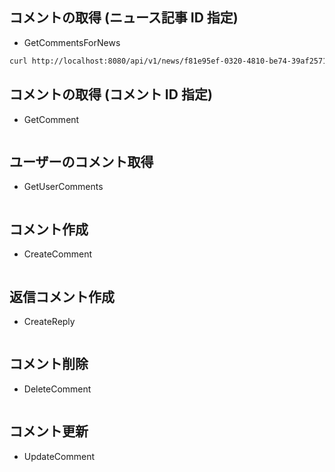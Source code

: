 ## コメントの取得 (ニュース記事 ID 指定)

- GetCommentsForNews

```bash
curl http://localhost:8080/api/v1/news/f81e95ef-0320-4810-be74-39af2571312f/comments
```

## コメントの取得 (コメント ID 指定)

- GetComment

```bash

```

## ユーザーのコメント取得

- GetUserComments

```bash

```

## コメント作成

- CreateComment

```bash

```

## 返信コメント作成

- CreateReply

```bash

```

## コメント削除

- DeleteComment

```bash

```

## コメント更新

- UpdateComment

```bash

```
